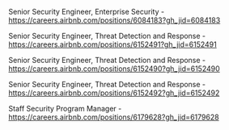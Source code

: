 Senior Security Engineer, Enterprise Security - https://careers.airbnb.com/positions/6084183?gh_jid=6084183

Senior Security Engineer, Threat Detection and Response - https://careers.airbnb.com/positions/6152491?gh_jid=6152491

Senior Security Engineer, Threat Detection and Response - https://careers.airbnb.com/positions/6152490?gh_jid=6152490

Senior Security Engineer, Threat Detection and Response - https://careers.airbnb.com/positions/6152492?gh_jid=6152492

Staff Security Program Manager - https://careers.airbnb.com/positions/6179628?gh_jid=6179628

